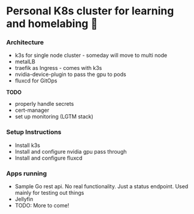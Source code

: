 # Personal K8s cluster for learning and homelabing 🏡

### Architecture

- k3s for single node cluster - someday will move to multi node
- metalLB
- traefik as Ingress - comes with k3s
- nvidia-device-plugin to pass the gpu to pods
- fluxcd for GitOps

**TODO**
- properly handle secrets
- cert-manager
- set up monitoring (LGTM stack)


### Setup Instructions

- Install k3s
- Install and configure nvidia gpu pass through
- Install and configure fluxcd



### Apps running
- Sample Go rest api. No real functionality. Just a status endpoint.
    Used mainly for testing out things
- Jellyfin
- TODO: More to come!
